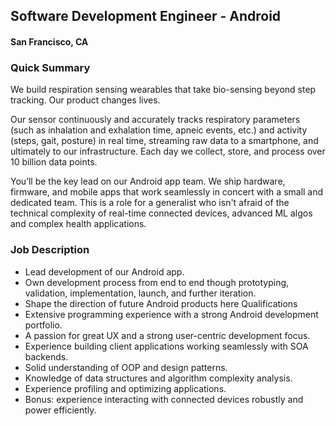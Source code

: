 ## Software Development Engineer - Android
#### San Francisco, CA

### Quick Summary
We build respiration sensing wearables that take bio-sensing beyond step tracking. Our product changes lives.

Our sensor continuously and accurately tracks respiratory parameters (such as inhalation and exhalation time, apneic events, etc.) and activity (steps, gait, posture) in real time, streaming raw data to a smartphone, and ultimately to our infrastructure. Each day we collect, store, and process over 10 billion data points.

You’ll be the key lead on our Android app team. We ship hardware, firmware, and mobile apps that work seamlessly in concert with a small and dedicated team. This is a role for a generalist who isn't afraid of the technical complexity of real-time connected devices, advanced ML algos and complex health applications.

### Job Description
+	Lead development of our Android app.
+	Own development process from end to end though prototyping, validation, implementation, launch, and further iteration.
+	Shape the direction of future Android products here
Qualifications
+	Extensive programming experience with a strong Android development portfolio.
+	A passion for great UX and a strong user-centric development focus.
+	Experience building client applications working seamlessly with SOA backends.
+	Solid understanding of OOP and design patterns.
+	Knowledge of data structures and algorithm complexity analysis.
+	Experience profiling and optimizing applications.
+	Bonus: experience interacting with connected devices robustly and power efficiently.

